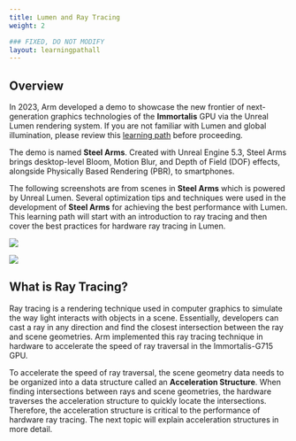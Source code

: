 ```yaml
---
title: Lumen and Ray Tracing
weight: 2

### FIXED, DO NOT MODIFY
layout: learningpathall
---
```


## Overview

In 2023, Arm developed a demo to showcase the new frontier of next-generation graphics technologies of the **Immortalis** GPU via the Unreal Lumen rendering system. If you are not familiar with Lumen and global illumination, please review this [learning path](/learning-paths/mobile-graphics-and-gaming/how-to-enable-hwrt-on-lumen-for-android-devices/) before proceeding.

The demo is named **Steel Arms**. Created with Unreal Engine 5.3, Steel Arms brings desktop-level Bloom, Motion Blur, and Depth of Field (DOF) effects, alongside Physically Based Rendering (PBR), to smartphones.

The following screenshots are from scenes in **Steel Arms** which is powered by Unreal Lumen. Several optimization tips and techniques were used in the development of **Steel Arms** for achieving the best performance with Lumen. This learning path will start with an introduction to ray tracing and then cover the best practices for hardware ray tracing in Lumen.


![](images/Garage.png)

![](images/Garage2.png)


## What is Ray Tracing?
Ray tracing is a rendering technique used in computer graphics to simulate the way light interacts with objects in a scene. Essentially, developers can cast a ray in any direction and find the closest intersection between the ray and scene geometries. Arm implemented this ray tracing technique in hardware to accelerate the speed of ray traversal in the Immortalis-G715 GPU.

To accelerate the speed of ray traversal, the scene geometry data needs to be organized into a data structure called an **Acceleration Structure**. When finding intersections between rays and scene geometries, the hardware traverses the acceleration structure to quickly locate the intersections. Therefore, the acceleration structure is critical to the performance of hardware ray tracing. The next topic will explain acceleration structures in more detail.

